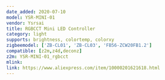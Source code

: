 ```yaml
---
date_added: 2020-07-10
model: YSR-MINI-01
vendor: Ysrsai
title: RGBCCT Mini LED Controller 
category: light
supports: brightness, colortemp, colorxy
zigbeemodel: ['ZB-CL01', 'ZB-CL03', 'FB56-ZCW20FB1.2']
compatible: [z2m,z4d,deconz]
z2m: YSR-MINI-01_rgbcct
mlink: 
link: https://www.aliexpress.com/item/10000201621618.html
---
```


